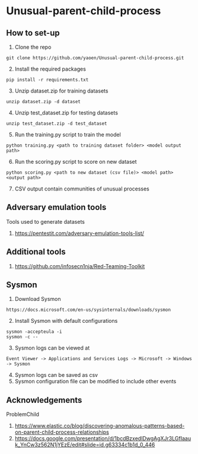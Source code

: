 # Unusual-parent-child-process

## How to set-up
  1. Clone the repo
  ```
  git clone https://github.com/yaoen/Unusual-parent-child-process.git
  ```
  2. Install the required packages
  ```
  pip install -r requirements.txt
  ```
  3. Unzip dataset.zip for training datasets
  ```
  unzip dataset.zip -d dataset
  ```
  4. Unzip test_dataset.zip for testing datasets
  ```
  unzip test_dataset.zip -d test_dataset
  ```
  5. Run the training.py script to train the model
  ```
  python training.py <path to training dataset folder> <model output path>
  ```
  6. Run the scoring.py script to score on new dataset
  ```
  python scoring.py <path to new dataset (csv file)> <model path> <output path>
  ```
  7. CSV output contain communities of unusual processes

## Adversary emulation tools
Tools used to generate datasets
 1. https://pentestit.com/adversary-emulation-tools-list/
## Additional tools
 1. https://github.com/infosecn1nja/Red-Teaming-Toolkit
 
 ## Sysmon
 1. Download Sysmon
 ```
 https://docs.microsoft.com/en-us/sysinternals/downloads/sysmon
 ```
 2. Install Sysmon with default configurations
 ```
 sysmon -accepteula -i
 sysmon -c --
 ```
 3. Sysmon logs can be viewed at
 ```
 Event Viewer -> Applications and Services Logs -> Microsoft -> Windows -> Sysmon
 ```
 4. Sysmon logs can be saved as csv
 5. Sysmon configuration file can be modified to include other events

## Acknowledgements
ProblemChild
1. https://www.elastic.co/blog/discovering-anomalous-patterns-based-on-parent-child-process-relationships
2. https://docs.google.com/presentation/d/1bcdBzxedIDwgAgXJr3LGfIaauk_YnCw3z562N1jYEzE/edit#slide=id.g63334c1b1d_0_446
